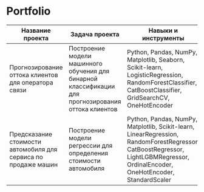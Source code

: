 # Portfolio

|Название проекта|Задача проекта|Навыки и инструменты|Алгоритм
|--|--|--|--|
|Прогнозирование оттока клиентов для оператора связи|Построение модели машинного обучения для бинарной классификации для прогнозирования оттока клиентов|Python, Pandas, NumPy, Matplotlib, Seaborn, Scikit-learn, LogisticRegression, RandomForestClassifier, CatBoostClassifier, GridSearchCV, OneHotEncoder|Бинарная классификация|
|Предсказание стоимости автомобиля для сервиса по продаже машин|Построение модели регрессии для определения стоимости автомобиля|Python, Pandas, NumPy, Matplotlib, Scikit-learn, LinearRegression, RandomForestRegressor, CatBoostRegressor, LightLGBMRegressor, OrdinalEncoder, OneHotEncoder, StandardScaler|Регрессия|
